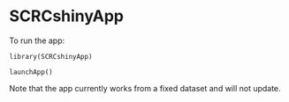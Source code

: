 # SCRCshinyApp


To run the app:

```{r}
library(SCRCshinyApp)

launchApp()
```


Note that the app currently works from a fixed dataset and will not update.
